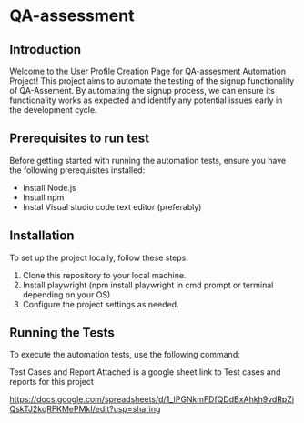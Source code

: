 # QA-assessment


## Introduction

Welcome to the User Profile Creation Page for QA-assesment Automation Project! This project aims to automate the testing of the signup functionality of QA-Assement. By automating the signup process, we can ensure its functionality works as expected and identify any potential issues early in the development cycle.

## Prerequisites to run test

Before getting started with running the automation tests, ensure you have the following prerequisites installed:

- Install Node.js
- Install npm
- Instal Visual studio code text editor (preferably)



## Installation

To set up the project locally, follow these steps:

1. Clone this repository to your local machine.
2. Install playwright (npm install playwright in cmd prompt or terminal depending on your OS)
3. Configure the project settings as needed.

## Running the Tests

To execute the automation tests, use the following command:

Test Cases and Report
Attached is a google sheet link to Test cases and reports for this project

https://docs.google.com/spreadsheets/d/1_IPGNkmFDfQDdBxAhkh9vdRpZiQskTJ2kqRFKMePMkI/edit?usp=sharing
